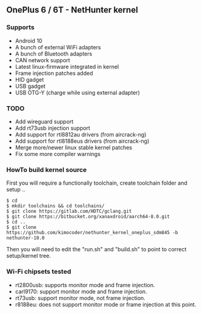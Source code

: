 
 ## OnePlus 6 / 6T - NetHunter kernel
 
 ### Supports
 * Android 10
 * A bunch of external WiFi adapters
 * A bunch of Bluetooth adapters
 * CAN network support
 * Latest linux-firmware integrated in kernel
 * Frame injection patches added
 * HID gadget
 * USB gadget
 * USB OTG-Y (charge while using external adapter)
 
 ### TODO
 * Add wireguard support
 * Add rt73usb injection support
 * Add support for rtl8812au drivers (from aircrack-ng)
 * Add support for rtl8188eus drivers (from aircrack-ng)
 * Merge more/newer linux stable kernel patches
 * Fix some more compiler warnings

### HowTo build kernel source
First you will require a functionally toolchain, create toolchain folder and setup ..
```
$ cd
$ mkdir toolchains && cd toolchains/
$ git clone https://gitlab.com/HDTC/gclang.git
$ git clone https://bitbucket.org/xanaxdroid/aarch64-8.0.git
$ cd ..
$ git clone https://github.com/kimocoder/nethunter_kernel_oneplus_sdm845 -b nethunter-10.0
```
Then you will need to edit the "run.sh" and "build.sh" to point to correct setup/kernel tree.


 ### Wi-Fi chipsets tested
 * rt2800usb: supports monitor mode and frame injection.
 * carl9170: support monitor mode and frame injection.
 * rt73usb: support monitor mode, not frame injection.
 * r8188eu: does not support monitor mode or frame injection at this point.

